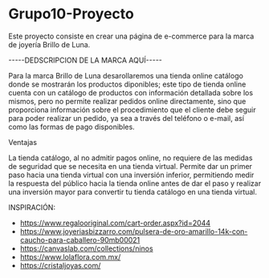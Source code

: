 # Grupo10-Proyecto

Este proyecto consiste en crear una página de e-commerce para la marca de joyería Brillo de Luna.

-----DEDSCRIPCION DE LA MARCA AQUÍ-----

Para la marca Brillo de Luna desarollaremos una tienda online catálogo donde se mostrarán los productos diponibles; este tipo de tienda online cuenta con un catálogo de productos con información detallada sobre los mismos, pero no permite realizar pedidos online directamente, sino que proporciona información sobre el procedimiento que el cliente debe seguir para poder realizar un pedido, ya sea a través del teléfono o e-mail, así como las formas de pago disponibles.

Ventajas

La tienda catálogo, al no admitir pagos online, no requiere de las medidas de seguridad que se necesita en una tienda virtual.
Permite dar un primer paso hacia una tienda virtual con una inversión inferior, permitiendo medir la respuesta del público hacia la tienda online antes de dar el paso y realizar una inversión mayor para convertir tu tienda catálogo en una tienda virtual.

INSPIRACIÓN:

- https://www.regalooriginal.com/cart-order.aspx?id=2044
- https://www.joyeriasbizzarro.com/pulsera-de-oro-amarillo-14k-con-caucho-para-caballero-90mb00021
- https://canvaslab.com/collections/ninos
- https://www.lolaflora.com.mx/
- https://cristaljoyas.com/
